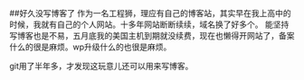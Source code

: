 ##好久没写博客了
作为一名工程狮，理应有自己的博客站，其实早在我上高中的时候，我就有自己的个人网站。十多年网站断断续续，域名换了好多个。
能坚持写博客也是不易，五月底我的美国主机到期就没续费，现在也懒得开网站了，备案什么的很是麻烦。wp升级什么的也很是麻烦。

git用了半年多，才发现这玩意儿还可以用来写博客。
